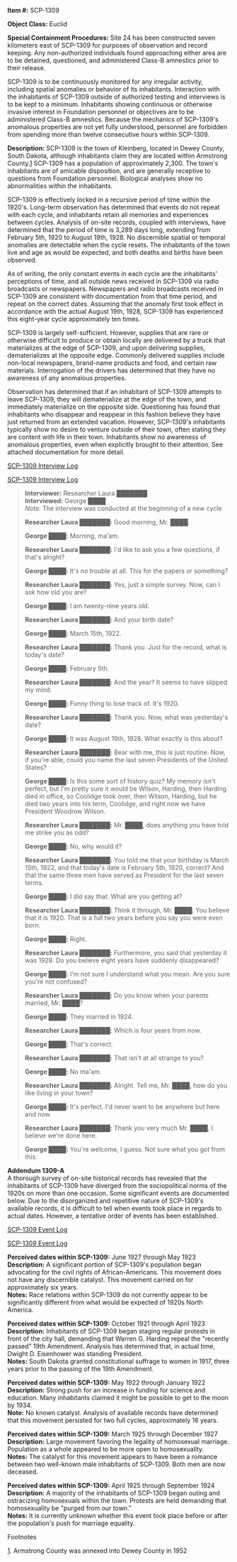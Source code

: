   
**Item #:** SCP-1309

**Object Class:** Euclid

**Special Containment Procedures:** Site 24 has been constructed seven kilometers east of SCP-1309 for purposes of observation and record keeping. Any non-authorized individuals found approaching either area are to be detained, questioned, and administered Class-B amnestics prior to their release.

SCP-1309 is to be continuously monitored for any irregular activity, including spatial anomalies or behavior of its inhabitants. Interaction with the inhabitants of SCP-1309 outside of authorized testing and interviews is to be kept to a minimum. Inhabitants showing continuous or otherwise invasive interest in Foundation personnel or objectives are to be administered Class-B amnestics. Because the mechanics of SCP-1309's anomalous properties are not yet fully understood, personnel are forbidden from spending more than twelve consecutive hours within SCP-1309.

**Description:** SCP-1309 is the town of Kleinberg, located in Dewey County, South Dakota, although inhabitants claim they are located within Armstrong County.[1](javascript:;) SCP-1309 has a population of approximately 2,300. The town's inhabitants are of amicable disposition, and are generally receptive to questions from Foundation personnel. Biological analyses show no abnormalities within the inhabitants.

SCP-1309 is effectively locked in a recursive period of time within the 1920's. Long-term observation has determined that events do not repeat with each cycle, and inhabitants retain all memories and experiences between cycles. Analysis of on-site records, coupled with interviews, have determined that the period of time is 3,289 days long, extending from February 5th, 1920 to August 19th, 1928. No discernible spatial or temporal anomalies are detectable when the cycle resets. The inhabitants of the town live and age as would be expected, and both deaths and births have been observed.

As of writing, the only constant events in each cycle are the inhabitants' perceptions of time, and all outside news received in SCP-1309 via radio broadcasts or newspapers. Newspapers and radio broadcasts received in SCP-1309 are consistent with documentation from that time period, and repeat on the correct dates. Assuming that the anomaly first took effect in accordance with the actual August 19th, 1928, SCP-1309 has experienced this eight-year cycle approximately ten times.

SCP-1309 is largely self-sufficient. However, supplies that are rare or otherwise difficult to produce or obtain locally are delivered by a truck that materializes at the edge of SCP-1309, and upon delivering supplies, dematerializes at the opposite edge. Commonly delivered supplies include non-local newspapers, brand-name products and food, and certain raw materials. Interrogation of the drivers has determined that they have no awareness of any anomalous properties.

Observation has determined that if an inhabitant of SCP-1309 attempts to leave SCP-1309, they will dematerialize at the edge of the town, and immediately materialize on the opposite side. Questioning has found that inhabitants who disappear and reappear in this fashion believe they have just returned from an extended vacation. However, SCP-1309's inhabitants typically show no desire to venture outside of their town, often stating they are content with life in their town. Inhabitants show no awareness of anomalous properties, even when explicitly brought to their attention. See attached documentation for more detail.

[SCP-1309 Interview Log](javascript:;)

[SCP-1309 Interview Log](javascript:;)

> **Interviewer:** Researcher Laura ███████  
> **Interviewed:** George ████  
> _Note:_ The interview was conducted at the beginning of a new cycle
> 
> <Begin Log>
> 
> **Researcher Laura ███████:** Good morning, Mr. ████.
> 
> **George ████:** Morning, ma'am.
> 
> **Researcher Laura ███████:** I'd like to ask you a few questions, if that's alright?
> 
> **George ████:** It's no trouble at all. This for the papers or something?
> 
> **Researcher Laura ███████:** Yes, just a simple survey. Now, can I ask how old you are?
> 
> **George ████:** I am twenty-nine years old.
> 
> **Researcher Laura ███████:** And your birth date?
> 
> **George ████:** March 15th, 1922.
> 
> **Researcher Laura ███████:** Thank you. Just for the record, what is today's date?
> 
> **George ████:** February 5th.
> 
> **Researcher Laura ███████:** And the year? It seems to have slipped my mind.
> 
> **George ████:** Funny thing to lose track of. It's 1920.
> 
> **Researcher Laura ███████:** Thank you. Now, what was yesterday's date?
> 
> **George ████:** It was August 19th, 1928. What exactly is this about?
> 
> **Researcher Laura ███████:** Bear with me, this is just routine. Now, if you're able, could you name the last seven Presidents of the United States?
> 
> **George ████:** Is this some sort of history quiz? My memory isn't perfect, but I'm pretty sure it would be Wilson, Harding, then Harding died in office, so Coolidge took over, then Wilson, Harding, but he died two years into his term, Coolidge, and right now we have President Woodrow Wilson.
> 
> **Researcher Laura ███████:** Mr. ████, does anything you have told me strike you as odd?
> 
> **George ████:** No, why would it?
> 
> **Researcher Laura ███████:** You told me that your birthday is March 15th, 1922, and that today's date is February 5th, 1920, correct? And that the same three men have served as President for the last seven terms.
> 
> **George ████:** I did say that. What are you getting at?
> 
> **Researcher Laura ███████:** Think it through, Mr. ████. You believe that it is 1920. That is a full two years before you say you were even born.
> 
> **George ████:** Right.
> 
> **Researcher Laura ███████:** Furthermore, you said that yesterday it was 1928. Do you believe eight years have suddenly disappeared?
> 
> **George ████:** I'm not sure I understand what you mean. Are you sure you're not confused?
> 
> **Researcher Laura ███████:** Do you know when your parents married, Mr. ████?
> 
> **George ████:** They married in 1924.
> 
> **Researcher Laura ███████:** Which is four years from now.
> 
> **George ████:** That's correct.
> 
> **Researcher Laura ███████:** That isn't at all strange to you?
> 
> **George ████:** No ma'am.
> 
> **Researcher Laura ███████:** Alright. Tell me, Mr. ████, how do you like living in your town?
> 
> **George ████:** It's perfect. I'd never want to be anywhere but here and now.
> 
> **Researcher Laura ███████:** Thank you very much Mr. ████, I believe we're done here.
> 
> **George ████:** You're welcome, I guess. Not sure what you got from this.
> 
> <End Log>

**Addendum 1309-A**  
A thorough survey of on-site historical records has revealed that the inhabitants of SCP-1309 have diverged from the sociopolitical norms of the 1920s on more than one occasion. Some significant events are documented below. Due to the disorganized and repetitive nature of SCP-1309's available records, it is difficult to tell when events took place in regards to actual dates. However, a tentative order of events has been established.

[SCP-1309 Event Log](javascript:;)

[SCP-1309 Event Log](javascript:;)

**Perceived dates within SCP-1309:** June 1927 through May 1923  
**Description:** A significant portion of SCP-1309's population began advocating for the civil rights of African-Americans. This movement does not have any discernible catalyst. This movement carried on for approximately six years.  
**Notes:** Race relations within SCP-1309 do not currently appear to be significantly different from what would be expected of 1920s North America.

**Perceived dates within SCP-1309:** October 1921 through April 1923  
**Description:** Inhabitants of SCP-1309 began staging regular protests in front of the city hall, demanding that Warren G. Harding repeal the "recently passed" 19th Amendment. Analysis has determined that, in actual time, Dwight D. Eisenhower was standing President.  
**Notes:** South Dakota granted constitutional suffrage to women in 1917, three years prior to the passing of the 19th Amendment.

**Perceived dates within SCP-1309:** May 1922 through January 1922  
**Description:** Strong push for an increase in funding for science and education. Many inhabitants claimed it might be possible to get to the moon by 1934.  
**Note:** No known catalyst. Analysis of available records have determined that this movement persisted for two full cycles, approximately 16 years.

**Perceived dates within SCP-1309:** March 1925 through December 1927  
**Description:** Large movement favoring the legality of homosexual marriage. Population as a whole appeared to be more open to homosexuality.  
**Notes:** The catalyst for this movement appears to have been a romance between two well-known male inhabitants of SCP-1309. Both men are now deceased.

**Perceived dates within SCP-1309:** April 1925 through September 1924  
**Description:** A majority of the inhabitants of SCP-1309 began outing and ostracizing homosexuals within the town. Protests are held demanding that homosexuality be "purged from our town."  
**Notes:** It is currently unknown whether this event took place before or after the population's push for marriage equality.

Footnotes

[1](javascript:;). Armstrong County was annexed into Dewey County in 1952